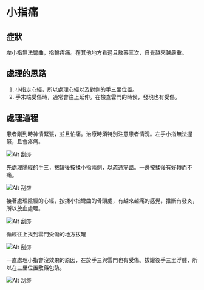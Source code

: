 # 小指痛

## 症狀

左小指無法彎曲，指輪疼痛。在其他地方看過且敷藥三次，自覺越來越嚴重。

## 處理的思路

1. 小指走心經，所以處理心經以及對側的手三里位置。
2. 手末端受傷時，通常會往上延伸。在檢查雲門的時候，發現也有受傷。

## 處理過程

患者剛到時神情緊張，並且怕痛。治療時須特別注意患者情況。左手小指無法握緊，且會疼痛。

![Alt 刮痧](/pic/20150727/IMG_20150727_204940.jpg)

先處理陽經的手三，拔罐後按揉小指兩側，以疏通筋路。一邊按揉後有好轉而不痛。

![Alt 刮痧](/pic/20150727/IMG_20150727_205516.jpg)

接著處理陰經的心經，按揉小指彎曲的骨頭處，有越來越痛的感覺，推斷有發炎，所以放血處理。

![Alt 刮痧](/pic/20150727/IMG_20150727_210736.jpg)

循經往上找到雲門受傷的地方拔罐

![Alt 刮痧](/pic/20150727/IMG_20150727_213926.jpg)

一直處理小指會沒效果的原因，在於手三與雲門也有受傷。拔罐後手三里浮腫，所以在三里位置敷藥包紮。

![Alt 刮痧](/pic/20150727/IMG_20150727_221259.jpg)
